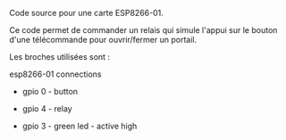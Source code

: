 Code source pour une carte ESP8266-01.

Ce code permet de commander un relais qui simule l'appui sur le bouton d'une télécommande pour ouvrir/fermer un portail.

Les broches utilisées sont :

   esp8266-01 connections
   
   - gpio  0 - button
   
   - gpio  4 - relay
   
   - gpio  3 - green led - active high
